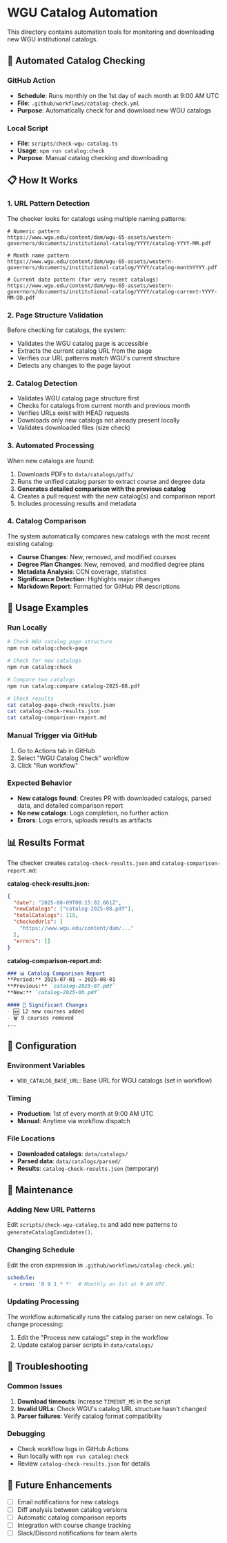 # WGU Catalog Automation

This directory contains automation tools for monitoring and downloading new WGU institutional catalogs.

## 🔄 Automated Catalog Checking

### GitHub Action
- **Schedule**: Runs monthly on the 1st day of each month at 9:00 AM UTC
- **File**: `.github/workflows/catalog-check.yml`
- **Purpose**: Automatically check for and download new WGU catalogs

### Local Script
- **File**: `scripts/check-wgu-catalog.ts`
- **Usage**: `npm run catalog:check`
- **Purpose**: Manual catalog checking and downloading

## 📋 How It Works

### 1. URL Pattern Detection
The checker looks for catalogs using multiple naming patterns:

```
# Numeric pattern
https://www.wgu.edu/content/dam/wgu-65-assets/western-governors/documents/institutional-catalog/YYYY/catalog-YYYY-MM.pdf

# Month name pattern  
https://www.wgu.edu/content/dam/wgu-65-assets/western-governors/documents/institutional-catalog/YYYY/catalog-monthYYYY.pdf

# Current date pattern (for very recent catalogs)
https://www.wgu.edu/content/dam/wgu-65-assets/western-governors/documents/institutional-catalog/YYYY/catalog-current-YYYY-MM-DD.pdf
```

### 2. Page Structure Validation
Before checking for catalogs, the system:
- Validates the WGU catalog page is accessible
- Extracts the current catalog URL from the page
- Verifies our URL patterns match WGU's current structure
- Detects any changes to the page layout

### 2. Catalog Detection
- Validates WGU catalog page structure first
- Checks for catalogs from current month and previous month
- Verifies URLs exist with HEAD requests
- Downloads only new catalogs not already present locally
- Validates downloaded files (size check)

### 3. Automated Processing
When new catalogs are found:
1. Downloads PDFs to `data/catalogs/pdfs/`
2. Runs the unified catalog parser to extract course and degree data
3. **Generates detailed comparison with the previous catalog**
4. Creates a pull request with the new catalog(s) and comparison report
5. Includes processing results and metadata

### 4. Catalog Comparison
The system automatically compares new catalogs with the most recent existing catalog:
- **Course Changes**: New, removed, and modified courses
- **Degree Plan Changes**: New, removed, and modified degree plans  
- **Metadata Analysis**: CCN coverage, statistics
- **Significance Detection**: Highlights major changes
- **Markdown Report**: Formatted for GitHub PR descriptions

## 🎯 Usage Examples

### Run Locally
```bash
# Check WGU catalog page structure
npm run catalog:check-page

# Check for new catalogs
npm run catalog:check

# Compare two catalogs
npm run catalog:compare catalog-2025-08.pdf

# Check results
cat catalog-page-check-results.json
cat catalog-check-results.json
cat catalog-comparison-report.md
```

### Manual Trigger via GitHub
1. Go to Actions tab in GitHub
2. Select "WGU Catalog Check" workflow
3. Click "Run workflow"

### Expected Behavior
- **New catalogs found**: Creates PR with downloaded catalogs, parsed data, and detailed comparison report
- **No new catalogs**: Logs completion, no further action
- **Errors**: Logs errors, uploads results as artifacts

## 📊 Results Format

The checker creates `catalog-check-results.json` and `catalog-comparison-report.md`:

**catalog-check-results.json:**
```json
{
  "date": "2025-08-09T08:15:02.661Z",
  "newCatalogs": ["catalog-2025-08.pdf"],
  "totalCatalogs": 118,
  "checkedUrls": [
    "https://www.wgu.edu/content/dam/..."
  ],
  "errors": []
}
```

**catalog-comparison-report.md:**
```markdown
### 📊 Catalog Comparison Report
**Period:** 2025-07-01 → 2025-08-01
**Previous:** `catalog-2025-07.pdf`
**New:** `catalog-2025-08.pdf`

#### 🎯 Significant Changes
- 🆕 12 new courses added
- 🗑️ 9 courses removed
...
```

## 🔧 Configuration

### Environment Variables
- `WGU_CATALOG_BASE_URL`: Base URL for WGU catalogs (set in workflow)

### Timing
- **Production**: 1st of every month at 9:00 AM UTC
- **Manual**: Anytime via workflow dispatch

### File Locations
- **Downloaded catalogs**: `data/catalogs/`
- **Parsed data**: `data/catalogs/parsed/`
- **Results**: `catalog-check-results.json` (temporary)

## 📝 Maintenance

### Adding New URL Patterns
Edit `scripts/check-wgu-catalog.ts` and add new patterns to `generateCatalogCandidates()`.

### Changing Schedule
Edit the cron expression in `.github/workflows/catalog-check.yml`:
```yaml
schedule:
  - cron: '0 9 1 * *'  # Monthly on 1st at 9 AM UTC
```

### Updating Processing
The workflow automatically runs the catalog parser on new catalogs. To change processing:
1. Edit the "Process new catalogs" step in the workflow
2. Update catalog parser scripts in `data/catalogs/`

## 🚨 Troubleshooting

### Common Issues
1. **Download timeouts**: Increase `TIMEOUT_MS` in the script
2. **Invalid URLs**: Check WGU's catalog URL structure hasn't changed
3. **Parser failures**: Verify catalog format compatibility

### Debugging
- Check workflow logs in GitHub Actions
- Run locally with `npm run catalog:check`
- Review `catalog-check-results.json` for details

## 🔮 Future Enhancements

- [ ] Email notifications for new catalogs
- [ ] Diff analysis between catalog versions
- [ ] Automatic catalog comparison reports
- [ ] Integration with course change tracking
- [ ] Slack/Discord notifications for team alerts

